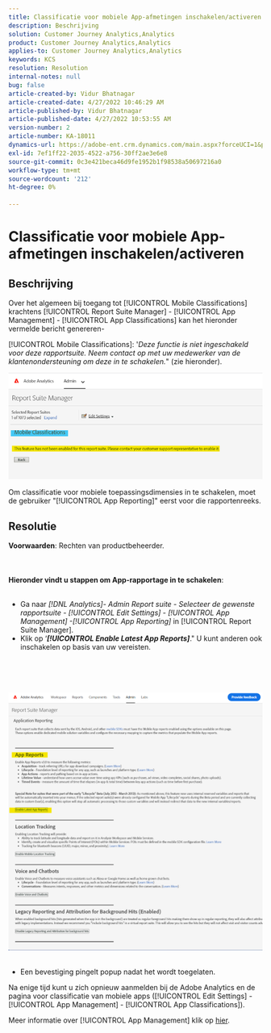 ```yaml
---
title: Classificatie voor mobiele App-afmetingen inschakelen/activeren
description: Beschrijving
solution: Customer Journey Analytics,Analytics
product: Customer Journey Analytics,Analytics
applies-to: Customer Journey Analytics,Analytics
keywords: KCS
resolution: Resolution
internal-notes: null
bug: false
article-created-by: Vidur Bhatnagar
article-created-date: 4/27/2022 10:46:29 AM
article-published-by: Vidur Bhatnagar
article-published-date: 4/27/2022 10:53:55 AM
version-number: 2
article-number: KA-18011
dynamics-url: https://adobe-ent.crm.dynamics.com/main.aspx?forceUCI=1&pagetype=entityrecord&etn=knowledgearticle&id=431a6949-17c6-ec11-a7b6-0022480a10ee
exl-id: 7ef1ff22-2035-4522-a756-30ff2ae3e6e8
source-git-commit: 0c3e421beca46d9fe1952b1f98538a50697216a0
workflow-type: tm+mt
source-wordcount: '212'
ht-degree: 0%

---
```


# Classificatie voor mobiele App-afmetingen inschakelen/activeren

## Beschrijving


Over het algemeen bij toegang tot [!UICONTROL Mobile Classifications] krachtens [!UICONTROL Report Suite Manager] - [!UICONTROL App Management] - [!UICONTROL App Classifications] kan het hieronder vermelde bericht genereren-

[!UICONTROL Mobile Classifications]: &#39;*Deze functie is niet ingeschakeld voor deze rapportsuite. Neem contact op met uw medewerker van de klantenondersteuning om deze in te schakelen.*&quot; (zie hieronder).

![](assets/___461a6949-17c6-ec11-a7b6-0022480a10ee___.png)

Om classificatie voor mobiele toepassingsdimensies in te schakelen, moet de gebruiker &quot;[!UICONTROL App Reporting]&quot; eerst voor die rapportenreeks.


## Resolutie

<b>Voorwaarden</b>: Rechten van productbeheerder.<br><br> <br><br><b>Hieronder vindt u stappen om App-rapportage in te schakelen</b>: <br><br>
- Ga naar *[!DNL Analytics]- Admin Report suite - Selecteer de gewenste rapportsuite - [!UICONTROL Edit Settings] - [!UICONTROL App Management] -[!UICONTROL App Reporting]* in [!UICONTROL Report Suite Manager].
- Klik op ‘<b>*[!UICONTROL Enable Latest App Reports]</b>*.&quot; U kunt anderen ook inschakelen op basis van uw vereisten.

<br><br> <br><br>![](assets/0ae3ca9c-b68f-ec11-b400-00224804a35d.png)
 
- Een bevestiging pingelt popup nadat het wordt toegelaten.


Na enige tijd kunt u zich opnieuw aanmelden bij de Adobe Analytics en de pagina voor classificatie van mobiele apps ([!UICONTROL Edit Settings] - [!UICONTROL App Management] - [!UICONTROL App Classifications]).

Meer informatie over [!UICONTROL App Management] klik op [hier](https://nam04.safelinks.protection.outlook.com/?url=https%3A%2F%2Fexperienceleague.adobe.com%2Fdocs%2Fanalytics%2Fadmin%2Fadmin-tools%2Fmobile-management.html%3Flang%3Den&amp;amp;data=04%7C01%7Cnilotpalb%40adobe.com%7C3c1d5032d121424be46208d9f1d8905c%7Cfa7b1b5a7b34438794aed2c178decee1%7C0%7C0%7C637806734700482559%7CUnknown%7CTWFpbGZsb3d8eyJWIjoiMC4wLjAwMDAiLCJQIjoiV2luMzIiLCJBTiI6Ik1haWwiLCJXVCI6Mn0%3D%7C3000&amp;amp;sdata=uxWerDD%2FHHZVSk%2B6eY0p2czXyW3BtXq75lRarjebwak%3D&amp;amp;reserved=0 "Klik om de koppeling te volgen: https://experienceleague.adobe.com/docs/analytics/admin/admin-tools/mobile-management.html?lang=en").
